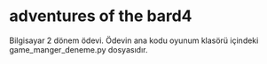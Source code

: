 # adventures of the bard4
Bilgisayar 2 dönem ödevi.
Ödevin ana kodu oyunum klasörü içindeki game_manger_deneme.py dosyasıdır.
